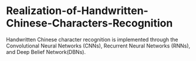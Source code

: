 # Realization-of-Handwritten-Chinese-Characters-Recognition
Handwritten Chinese character recognition is implemented through the Convolutional Neural Networks (CNNs), Recurrent Neural Networks (RNNs), and Deep Belief Network(DBNs). 
